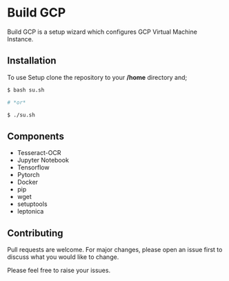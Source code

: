 # Build GCP

Build GCP is a setup wizard which configures GCP Virtual Machine Instance.

## Installation

To use Setup clone the repository to your **/home** directory and;

```bash
$ bash su.sh

# *or*

$ ./su.sh
```

## Components
- Tesseract-OCR
- Jupyter Notebook
- Tensorflow
- Pytorch
- Docker
- pip
- wget
- setuptools
- leptonica

## Contributing
Pull requests are welcome. For major changes, please open an issue first to discuss what you would like to change.

Please feel free to raise your issues.
